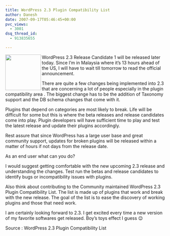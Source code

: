 ```yaml
---
title: WordPress 2.3 Plugin Compatibility List
author: Danesh
date: 2007-09-17T05:46:45+00:00
pvc_views:
  - 3001
dsq_thread_id:
  - 913835655

---
```

<img loading="lazy" src="http://img212.imageshack.us/img212/1458/wp20squarebuttonhm5.gif" align="left" height="112" width="112" />

WordPress 2.3 Release Candidate 1 will be released later today. Since I&#8217;m in Malaysia where it&#8217;s 13 hours ahead of the US, I will have to wait till tomorrow to read the official announcement.

There are quite a few changes being implemented into 2.3 that are concerning a lot of people especially in the plugin compatibility area . The biggest change has to be the addition of Taxonomy support and the DB schema changes that come with it.

Plugins that depend on categories are most likely to break. Life will be difficult for some but this is where the beta releases and release candidates come into play. Plugin developers will have sufficient time to play and test the latest release and update their plugins accordingly.

Rest assure that since WordPress has a large user base and great community support, updates for broken plugins will be released within a matter of hours if not days from the release date.

As an end user what can you do?

I would suggest getting comfortable with the new upcoming 2.3 release and understanding the changes. Test run the betas and release candidates to identify bugs or incompatibility issues with plugins.

Also think about contributing to the Community maintained WordPress 2.3 Plugin Compatibility List. The list is made up of plugins that work and break with the new release. The goal of the list is to ease the discovery of working plugins and those that need work.

I am certainly looking forward to 2.3. I get excited every time a new version of my favorite softwares get released. Boy&#8217;s toys effect I guess 😉

Source : WordPress 2.3 Plugin Compatibility List